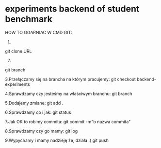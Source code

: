 # experiments backend of student benchmark

HOW TO OGARNIAC W CMD GIT:

1.
git clone URL

2.
git branch

3.Przełączamy się na brancha na którym pracujemy:
git checkout backend-experiments

4.Sprawdzamy czy jesteśmy na właściwym branchu:
git branch

5.Dodajemy zmiane:
git add .

6.Sprawdzamy co i jak:
git status

7.Jak OK to robimy commita:
git commit -m"b nazwa commita"

8.Sprawdzamy czy go mamy:
git log

9.Wypychamy i mamy nadzieję że, działa :)
git push